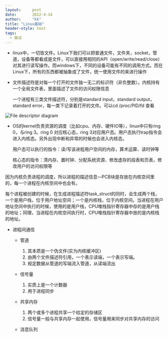 ```yaml
---
layout:     post
date:       2022-4-14
author:     "kk"
title: "Linux基础"
header-style: text
tags:
  - 面试
---
```




- linux中，一切皆文件。Linux下我们可以把普通文件，文件夹，socket，管道，设备等都看成是文件，可以直接用相同的API（open/write/read/close）对其进行读写操作。而windows下，不同的设备可能有不同的调用方式。而在Linux下，所有的东西都被抽象成了文件，统一使用文件的来进行操作

- 文件描述符是对每一个打开的文件独一无二的标识符（非负整数）。内核持有一个全局文件表，里面描述了文件的访问权限信息

  一个进程有三类文件描述符，分别是standard input，standard output，standard error，每一类下记录着打开的文件。可以cd /proc/PID/fd 查看

![File descriptor diagram](https://www.computerhope.com/jargon/f/file-descriptor.jpg)

- OS的kernel负责资源的调度（比如cpu、内存、硬件IO等），linux中只有ring 0，与ring 3。ring 0 对应核心态，ring 3对应用户态。用户态执行trap指令会进入内核态。另外出现中断和异常的时候也会进入内核态。

  用户态可以执行的指令：读/写该进程用户空间的内存，算术运算、读时钟等

  核心态的指令：清内存、置时钟、分配系统资源、修改虚存的段表和页表，修改用户的访问权限等

​	   因为内核负责进程的调度，所以进程的描述信息—PCB块是存放在内核空间里的，每一个进程在内核空间中也会有。

​	   每个进程被创建的时候，在生成进程描述符task_struct的同时，会生成两个栈，一个是用户栈，位于用户地址空间；一个是内核栈，位于内核空间。当进程在用户地址空间中执行的时候，使用的是用户栈，CPU堆栈指针寄存器中存的是用户栈的地址；同理，当进程在内核空间执行时，CPU堆栈指针寄存器中放的是内核栈的地址。

- 进程间通信

  - 管道
    1. 其本质是一个伪文件(实为内核缓冲区)
    2. 由两个文件描述符引用，一个表示读端，一个表示写端。
    3. 规定数据从管道的写端流入管道，从读端流出
  - 信号量
    1. 实质上是一个计数器
    2. 用于进程同步

  - 共享内存
    1. 两个或多个进程共享一个给定的存储区
    2. 信号量一般与共享内存一起使用，信号量用来同步对共享内存的访问
  - 消息队列
